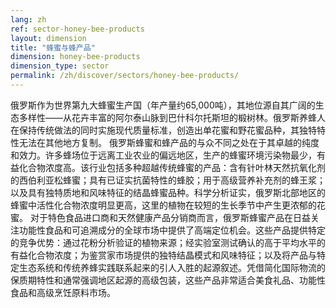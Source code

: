 ```yaml
---
lang: zh
ref: sector-honey-bee-products
layout: dimension
title: "蜂蜜与蜂产品"
dimension: honey-bee-products
dimension_type: sector
permalink: /zh/discover/sectors/honey-bee-products/
---
```


俄罗斯作为世界第九大蜂蜜生产国（年产量约65,000吨），其地位源自其广阔的生态多样性——从花卉丰富的阿尔泰山脉到巴什科尔托斯坦的椴树林。俄罗斯养蜂人在保持传统做法的同时实施现代质量标准，创造出单花蜜和野花蜜品种，其独特特性无法在其他地方复制。
俄罗斯蜂蜜和蜂产品的与众不同之处在于其卓越的纯度和效力。许多蜂场位于远离工业农业的偏远地区，生产的蜂蜜环境污染物最少，有益化合物浓度高。该行业包括多种超越传统蜂蜜的产品：含有针叶林天然抗氧化剂的西伯利亚松蜂蜜；具有已证实抗菌特性的蜂胶；用于高级营养补充剂的蜂王浆；以及具有独特质地和风味特征的结晶蜂蜜品种。科学分析证实，俄罗斯北部地区的蜂蜜中活性化合物浓度明显更高，这里的植物在较短的生长季节中产生更浓郁的花蜜。
对于特色食品进口商和天然健康产品分销商而言，俄罗斯蜂蜜产品在日益关注功能性食品和可追溯成分的全球市场中提供了高端定位机会。这些产品提供特定的竞争优势：通过花粉分析验证的植物来源；经实验室测试确认的高于平均水平的有益化合物浓度；为鉴赏家市场提供的独特结晶模式和风味特征；以及将产品与特定生态系统和传统养蜂实践联系起来的引人入胜的起源叙述。凭借简化国际物流的保质期特性和通常强调地区起源的高级包装，这些产品非常适合美食礼品、功能性食品和高级烹饪原料市场。
